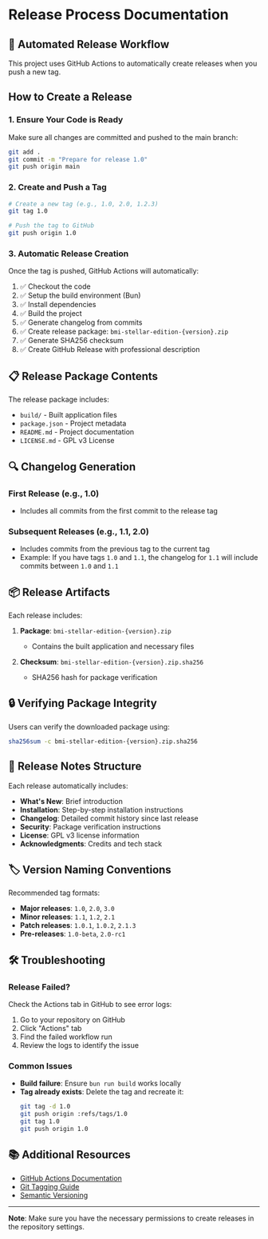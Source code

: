 # Release Process Documentation

## 🚀 Automated Release Workflow

This project uses GitHub Actions to automatically create releases when you push a new tag.

## How to Create a Release

### 1. Ensure Your Code is Ready

Make sure all changes are committed and pushed to the main branch:

```bash
git add .
git commit -m "Prepare for release 1.0"
git push origin main
```

### 2. Create and Push a Tag

```bash
# Create a new tag (e.g., 1.0, 2.0, 1.2.3)
git tag 1.0

# Push the tag to GitHub
git push origin 1.0
```

### 3. Automatic Release Creation

Once the tag is pushed, GitHub Actions will automatically:

1. ✅ Checkout the code
2. ✅ Setup the build environment (Bun)
3. ✅ Install dependencies
4. ✅ Build the project
5. ✅ Generate changelog from commits
6. ✅ Create release package: `bmi-stellar-edition-{version}.zip`
7. ✅ Generate SHA256 checksum
8. ✅ Create GitHub Release with professional description

## 📋 Release Package Contents

The release package includes:

- `build/` - Built application files
- `package.json` - Project metadata
- `README.md` - Project documentation
- `LICENSE.md` - GPL v3 License

## 🔍 Changelog Generation

### First Release (e.g., 1.0)
- Includes all commits from the first commit to the release tag

### Subsequent Releases (e.g., 1.1, 2.0)
- Includes commits from the previous tag to the current tag
- Example: If you have tags `1.0` and `1.1`, the changelog for `1.1` will include commits between `1.0` and `1.1`

## 📦 Release Artifacts

Each release includes:

1. **Package**: `bmi-stellar-edition-{version}.zip`
   - Contains the built application and necessary files
   
2. **Checksum**: `bmi-stellar-edition-{version}.zip.sha256`
   - SHA256 hash for package verification

## 🔒 Verifying Package Integrity

Users can verify the downloaded package using:

```bash
sha256sum -c bmi-stellar-edition-{version}.zip.sha256
```

## 📝 Release Notes Structure

Each release automatically includes:

- **What's New**: Brief introduction
- **Installation**: Step-by-step installation instructions
- **Changelog**: Detailed commit history since last release
- **Security**: Package verification instructions
- **License**: GPL v3 license information
- **Acknowledgments**: Credits and tech stack

## 🏷️ Version Naming Conventions

Recommended tag formats:

- **Major releases**: `1.0`, `2.0`, `3.0`
- **Minor releases**: `1.1`, `1.2`, `2.1`
- **Patch releases**: `1.0.1`, `1.0.2`, `2.1.3`
- **Pre-releases**: `1.0-beta`, `2.0-rc1`

## 🛠️ Troubleshooting

### Release Failed?

Check the Actions tab in GitHub to see error logs:
1. Go to your repository on GitHub
2. Click "Actions" tab
3. Find the failed workflow run
4. Review the logs to identify the issue

### Common Issues

- **Build failure**: Ensure `bun run build` works locally
- **Tag already exists**: Delete the tag and recreate it:
  ```bash
  git tag -d 1.0
  git push origin :refs/tags/1.0
  git tag 1.0
  git push origin 1.0
  ```

## 📚 Additional Resources

- [GitHub Actions Documentation](https://docs.github.com/en/actions)
- [Git Tagging Guide](https://git-scm.com/book/en/v2/Git-Basics-Tagging)
- [Semantic Versioning](https://semver.org/)

---

**Note**: Make sure you have the necessary permissions to create releases in the repository settings.
